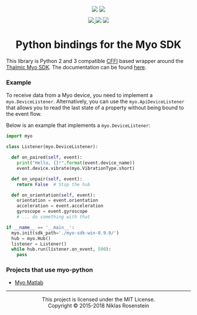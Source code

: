 <p align="center">
  <img align="center" src="https://www.myo.com/assets/sapphire/navbar/myo-logo.svg"/>
  <img align="center" src="https://www.python.org/static/community_logos/python-logo.png"/>
</p>
<p align="center">
  <a href="https://opensource.org/licenses/MIT" alt="License: MIT">
    <img src="https://img.shields.io/badge/License-MIT-yellow.svg?style=flat-square"/>
  </a>
  <img src="https://img.shields.io/badge/version-1.0.0--dev-blue.svg?style=flat-square"/>
  <a href="http://myo-python.readthedocs.org/en/latest/?badge=latest" alt="Documentation Status">
    <img src="https://readthedocs.org/projects/myo-python/badge/?version=latest"/>
  </a>
</p>
<h1 align="center">Python bindings for the Myo SDK</h1>

This library is Python 2 and 3 compatible [CFFI] based wrapper around the
[Thalmic Myo SDK]. The documentation can be found [here][Documentation].

  [CFFI]: https://pypi.python.org/pypi/cffi
  [Thalmic Myo SDK]: https://developer.thalmic.com/downloads
  [Documentation]: http://myo-python.readthedocs.org/en/latest/index.html

### Example

To receive data from a Myo device, you need to implement a `myo.DeviceListener`.
Alternatively, you can use the `myo.ApiDeviceListener` that allows you to read
the last state of a property without being bound to the event flow.

Below is an example that implements a `myo.DeviceListener`:

```python
import myo

class Listener(myo.DeviceListener):

  def on_paired(self, event):
    print("Hello, {}!".format(event.device_name))
    event.device.vibrate(myo.VibrationType.short)

  def on_unpair(self, event):
    return False  # Stop the hub

  def on_orientation(self, event):
    orientation = event.orientation
    acceleration = event.acceleration
    gyroscope = event.gyroscope
    # ... do something with that

if __name__ == '__main__':
  myo.init(sdk_path='./myo-sdk-win-0.9.0/')
  hub = myo.Hub()
  listener = Listener()
  while hub.run(listener.on_event, 500):
    pass
```

### Projects that use myo-python

- [Myo Matlab](https://github.com/yijuilee/myomatlab)

----

<p align="center">This project is licensed under the MIT License.</br>
Copyright &copy; 2015-2018 Niklas Rosenstein</p>

